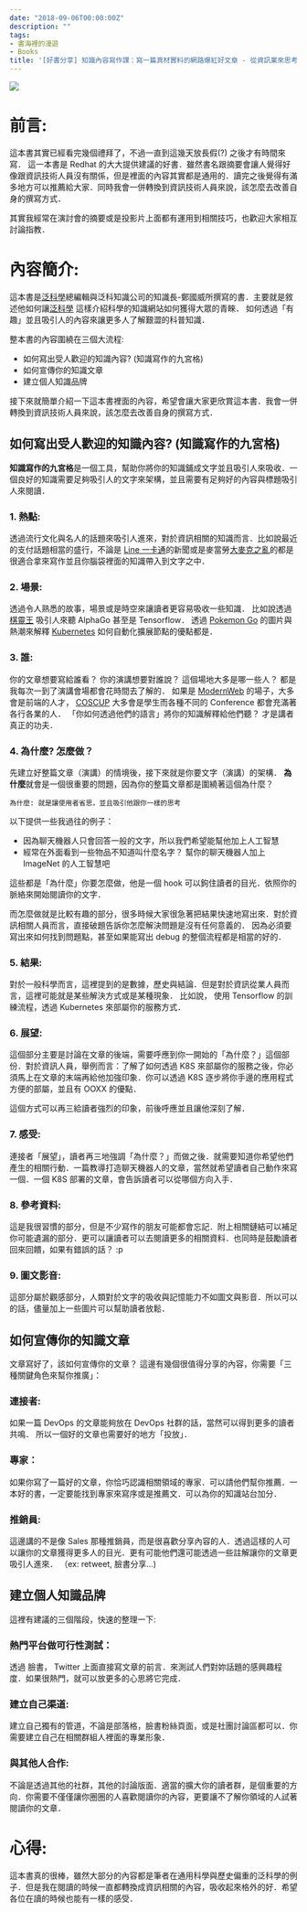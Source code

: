 ```yaml
---
date: "2018-09-06T00:00:00Z"
description: ""
tags:
- 書海裡的漫遊
- Books
title: '[好書分享] 知識內容寫作課：寫一篇真材實料的網路爆紅好文章 - 從資訊業來思考'
---
```




![](../images/2018/tech-writer.jpg)



# 前言:



這本書其實已經看完幾個禮拜了，不過一直到這幾天放長假(?) 之後才有時間來寫． 這一本書是 Redhat 的大大提供建議的好書．雖然書名跟摘要會讓人覺得好像跟資訊技術人員沒有關係，但是裡面的內容其實都是通用的．讀完之後覺得有滿多地方可以推薦給大家．同時我會一併轉換到資訊技術人員來說，該怎麼去改善自身的撰寫方式．

其實我經常在演討會的摘要或是投影片上面都有運用到相關技巧，也歡迎大家相互討論指教．



# 內容簡介:

這本書是[泛科學](https://pansci.asia/)總編輯與泛科知識公司的知識長-鄭國威所撰寫的書．主要就是敘述他如何讓[泛科學](https://pansci.asia/) 這樣介紹科學的知識網站如何獲得大眾的青睞． 如何透過「有趣」並且吸引人的內容來讓更多人了解艱澀的科普知識．

整本書的內容圍繞在三個大流程:

- 如何寫出受人歡迎的知識內容? (知識寫作的九宮格)
- 如何宣傳你的知識文章
- 建立個人知識品牌

接下來就簡單介紹一下這本書裡面的內容，希望會讓大家更欣賞這本書．我會一併轉換到資訊技術人員來說，該怎麼去改善自身的撰寫方式．



## 如何寫出受人歡迎的知識內容? (知識寫作的九宮格)

**知識寫作的九宮格**是一個工具，幫助你將你的知識鋪成文字並且吸引人來吸收．一個良好的知識需要足夠吸引人的文字來架構，並且需要有足夠好的內容與標題吸引人來閱讀．

### 1. 熱點:

透過流行文化與名人的話題來吸引人進來，對於資訊相關的知識而言．比如說最近的支付話題相當的盛行，不論是  [Line 一卡通](https://www.cool3c.com/article/137602)的新聞或是麥當勞[大麥克之亂](https://news.ebc.net.tw/news.php?nid=128952)的都是很適合拿來寫作並且你腦袋裡面的知識帶入到文字之中．



### 2. 場景:

透過令人熟悉的故事，場景或是時空來讓讀者更容易吸收一些知識． 比如說透過 [棋靈王](https://zh.wikipedia.org/zh-tw/%E6%A3%8B%E9%AD%82) 吸引人來聽 AlphaGo 甚至是 Tensorflow．  透過  [Pokemon Go](https://pokemongolive.com/zh_hant/) 的圖片與熱潮來解釋 [Kubernetes](https://kubernetes.io/) 如何自動化擴展節點的優點都是．



### 3. 誰:

你的文章想要寫給誰看？ 你的演講想要對誰說？ 這個場地大多是哪一些人？ 都是我每次一到了演講會場都會花時間去了解的． 如果是 [ModernWeb](https://modernweb.tw) 的場子，大多會是前端的人才， [COSCUP](https://2018.coscup.org/) 大多會是學生而各種不同的 Conference 都會充滿著各行各業的人． 「你如何透過他們的語言」將你的知識解釋給他們聽？ 才是講者真正的功夫．



### 4. 為什麼? 怎麼做？

先建立好整篇文章（演講）的情境後，接下來就是你要文字（演講）的架構． **為什麼**就會是一個很重要的問題，因為你的整篇文章都是圍繞著這個為什麼？

```
為什麼: 就是讓使用者省思，並且吸引他跟你一樣的思考
```

以下提供一些我過往的例子：

- 因為聊天機器人只會回答一般的文字，所以我們希望能幫他加上人工智慧
- 經常在外面看到一些物品不知道叫什麼名字？ 幫你的聊天機器人加上 ImageNet 的人工智慧吧

這些都是「為什麼」你要怎麼做，他是一個 hook 可以鉤住讀者的目光．依照你的脈絡來開始閱讀你的文字． 



而怎麼做就是比較有趣的部分，很多時候大家很急著把結果快速地寫出來．對於資訊相關人員而言，直接破題告訴你怎麼解決問題是沒有任何意義的． 因為必須要寫出來如何找到問題點，甚至如果能寫出 debug 的整個流程都是相當的好的．



### 5. 結果:

對於一般科學而言，這裡提到的是數據，歷史與結論．但是對於資訊從業人員而言，這裡可能就是某些解決方式或是某種現象． 比如說， 使用 Tensorflow 的訓練流程，透過 Kubernetes  來部屬你的服務方式．



### 6. 展望:

這個部分主要是討論在文章的後端，需要呼應到你一開始的「為什麼？」這個部份．對於資訊人員，舉例而言：了解了如何透過 K8S 來部屬你的服務之後，你必須馬上在文章的末端再給他加強印象．你可以透過 K8S  逐步將你手邊的應用程式方便的部屬，並且有 OOXX 的優點． 

這個方式可以再三給讀者強烈的印象，前後呼應並且讓他深刻了解．



### 7. 感受:

連接者「展望」，讀者再三地強調「為什麼？」而做之後．就需要知道你希望他們產生的相關行動．一篇教導打造聊天機器人的文章，當然就希望讀者自己動作來寫一個．一個 K8S  部署的文章，會告訴讀者可以從哪個方向入手．



### 8. 參考資料:

這是我很習慣的部分，但是不少寫作的朋友可能都會忘記．附上相關鏈結可以補足你可能遺漏的部分．更可以讓讀者可以去閱讀更多的相關資料．也同時是鼓勵讀者回來回饋，如果有錯誤的話？  :p  



### 9. 圖文影音:

這部分屬於觀感部分，人類對於文字的吸收與記憶能力不如圖文與影音．所以可以的話，儘量加上一些圖片可以幫助讀者放鬆．



## 如何宣傳你的知識文章

文章寫好了，該如何宣傳你的文章？ 這邊有幾個很值得分享的內容，你需要「三種關鍵角色來幫你推廣」：

### 連接者:

如果一篇 DevOps 的文章能夠放在 DevOps  社群的話，當然可以得到更多的讀者共鳴． 所以一個好的文章也需要好的地方「投放」．

### 專家：

如果你寫了一篇好的文章，你恰巧認識相關領域的專家．可以請他們幫你推薦．一本好的書，一定要能找到專家來寫序或是推薦文．可以為你的知識站台加分．

### 推銷員:

這邊講的不是像 Sales 那種推銷員，而是很喜歡分享內容的人．透過這樣的人可以讓你的文章獲得更多人的目光．更有可能他們還可能透過一些註解讓你的文章更吸引人進來． （ex: retweet,  臉書分享...)



## 建立個人知識品牌

這裡有建議的三個階段，快速的整理一下:

### 熱門平台做可行性測試：

透過 臉書， Twitter 上面直接寫文章的前言．來測試人們對妳話題的感興趣程度．如果很熱門，就可以放更多的心思將它完成．

### 建立自己渠道:

建立自己獨有的管道，不論是部落格，臉書粉絲頁面，或是社團討論區都可以．你需要建立自己在相關群組人裡面的專業形象．

### 與其他人合作:

不論是透過其他的社群，其他的討論版面．適當的擴大你的讀者群，是個重要的方向．你需要不僅僅讓你圈圈的人喜歡閱讀你的內容，更要讓不了解你領域的人試著閱讀你的文章．



# 心得:

這本書真的很棒，雖然大部分的內容都是筆者在通用科學與歷史偏重的泛科學的例子．但是我在閱讀的時候一直都轉換成資訊相關的內容，吸收起來格外的好．希望各位在讀的時候也能有一樣的感受．